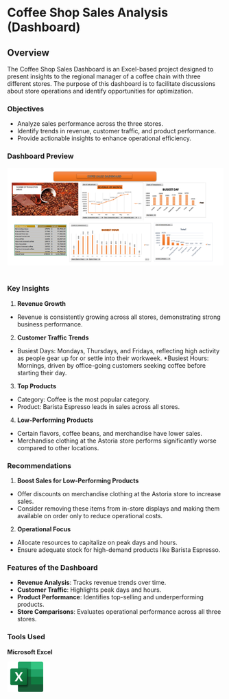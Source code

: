 # Coffee Shop Sales Analysis (Dashboard)

## Overview

The Coffee Shop Sales Dashboard is an Excel-based project designed to present insights to the regional manager of a coffee chain with three different stores. The purpose of this dashboard is to facilitate discussions about store operations and identify opportunities for optimization.

### Objectives
* Analyze sales performance across the three stores.
* Identify trends in revenue, customer traffic, and product performance.
* Provide actionable insights to enhance operational efficiency.

### Dashboard Preview
<img src="COFFEE  SALE DASHBOARD.png"/>&nbsp;

### Key Insights
1. **Revenue Growth**
* Revenue is consistently growing across all stores, demonstrating strong business performance.

2. **Customer Traffic Trends**
* Busiest Days: Mondays, Thursdays, and Fridays, reflecting high activity as people gear up for or settle into their workweek.
*Busiest Hours: Mornings, driven by office-going customers seeking coffee before starting their day.

3. **Top Products**
* Category: Coffee is the most popular category.
* Product: Barista Espresso leads in sales across all stores.

4. **Low-Performing Products**
* Certain flavors, coffee beans, and merchandise have lower sales.
* Merchandise clothing at the Astoria store performs significantly worse compared to other locations.

### Recommendations
1. **Boost Sales for Low-Performing Products**
* Offer discounts on merchandise clothing at the Astoria store to increase sales.
* Consider removing these items from in-store displays and making them available on order only to reduce operational costs.

2. **Operational Focus**
* Allocate resources to capitalize on peak days and hours.
* Ensure adequate stock for high-demand products like Barista Espresso.

### Features of the Dashboard
* **Revenue Analysis**: Tracks revenue trends over time.
* **Customer Traffic**: Highlights peak days and hours.
* **Product Performance**: Identifies top-selling and underperforming products.
* **Store Comparisons**: Evaluates operational performance across all three stores.

### Tools Used
**Microsoft Excel**

<img src="Microsoft Office excel logo.png" width="100" />&nbsp;

